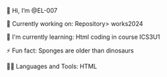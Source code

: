 👋 Hi, I’m @EL-007

🔭 Currently working on: Repository> works2024

🌱 I'm currently learning: Html coding in course ICS3U1

⚡ Fun fact: Sponges are older than dinosaurs

👨‍💻 Languages and Tools: HTML
